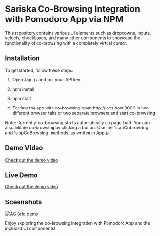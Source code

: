 # Sariska Co-Browsing Integration with Pomodoro App via NPM

This repository contains various UI elements such as dropdowns, inputs, selects, checkboxes, and many other components to showcase the functionality of co-browsing with a completely virtual cursor.

## Installation

To get started, follow these steps:

1. Open `App.js` and put your API key.

2. npm install

3. npm start

4. To view the app with co-browsing open http://localhost:3000 in two different browser tabs or two separate browsers and start co-browsing


Note: Currently, co-browsing starts automatically on page load. You can also initiate co-browsing by clicking a button. Use the 'startCobrowsing' and 'stopCoBrowsing' methods, as written in App.js.


## Demo Video

 [Check out the demo video](https://app.usebubbles.com/5aG9j4Sz3sj4jbnEYMyZWr/sariska-co-browsing-demo)


## Live Demo

 [Check out the demo video](https://cobrowse.sariska.io)


## Sceenshots

![AG Grid demo](https://s3.ap-south-1.amazonaws.com/sariska.io/Screenshot+2023-10-31+at+6.23.17+PM.png)


Enjoy exploring the co-browsing integration with Pomodoro App and the included UI components!
